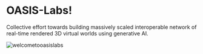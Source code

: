 # OASIS-Labs!
Collective effort towards building massively scaled interoperable network of real-time rendered 3D virtual worlds using generative AI.

![welcometooasislabs](https://user-images.githubusercontent.com/73466007/202773052-3bae235f-1015-4e97-9053-5de49772408d.PNG)
